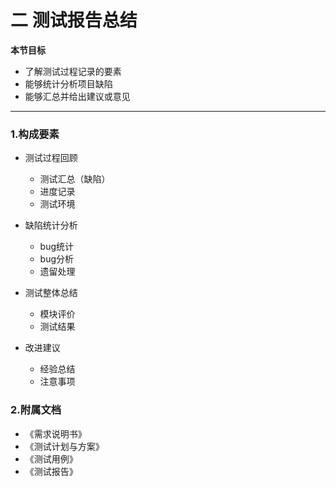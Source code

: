 # 二 测试报告总结 

**本节目标**

- 了解测试过程记录的要素
- 能够统计分析项目缺陷
- 能够汇总并给出建议或意见

---

### 1.构成要素

- 测试过程回顾
  - 测试汇总（缺陷）
  - 进度记录
  - 测试环境

- 缺陷统计分析
  - bug统计
  - bug分析
  - 遗留处理
- 测试整体总结
  - 模块评价
  - 测试结果
- 改进建议
  - 经验总结
  - 注意事项

### 2.附属文档

- 《需求说明书》
- 《测试计划与方案》
- 《测试用例》
- 《测试报告》

